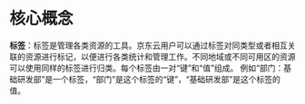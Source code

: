 ﻿# 核心概念

**标签**：标签是管理各类资源的工具。京东云用户可以通过标签对同类型或者相互关联的资源进行标记，以便进行各类统计和管理工作。不同地域或不同可用区的资源可以使用同样的标签进行归类。每个标签由一对“键”和“值”组成。
例如“部门：基础研发部”是一个标签，“部门”是这个标签的“键”，“基础研发部”是这个标签的值。